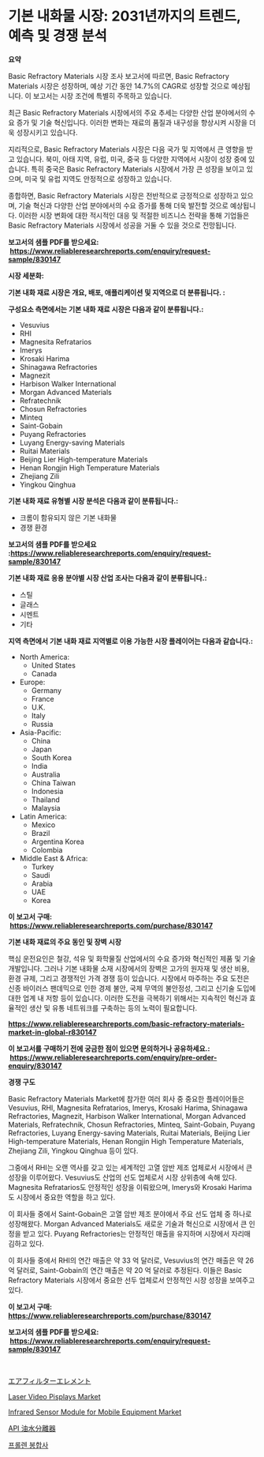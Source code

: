 <p><h1>기본 내화물 시장: 2031년까지의 트렌드, 예측 및 경쟁 분석</h1></p><p><strong>요약</strong></p>
<p><p>Basic Refractory Materials 시장 조사 보고서에 따르면, Basic Refractory Materials 시장은 성장하며, 예상 기간 동안 14.7%의 CAGR로 성장할 것으로 예상됩니다. 이 보고서는 시장 조건에 특별히 주목하고 있습니다.</p><p>최근 Basic Refractory Materials 시장에서의 주요 추세는 다양한 산업 분야에서의 수요 증가 및 기술 혁신입니다. 이러한 변화는 재료의 품질과 내구성을 향상시켜 시장을 더욱 성장시키고 있습니다.</p><p>지리적으로, Basic Refractory Materials 시장은 다음 국가 및 지역에서 큰 영향을 받고 있습니다. 북미, 아태 지역, 유럽, 미국, 중국 등 다양한 지역에서 시장이 성장 중에 있습니다. 특히 중국은 Basic Refractory Materials 시장에서 가장 큰 성장을 보이고 있으며, 미국 및 유럽 지역도 안정적으로 성장하고 있습니다.</p><p>종합하면, Basic Refractory Materials 시장은 전반적으로 긍정적으로 성장하고 있으며, 기술 혁신과 다양한 산업 분야에서의 수요 증가를 통해 더욱 발전할 것으로 예상됩니다. 이러한 시장 변화에 대한 적시적인 대응 및 적절한 비즈니스 전략을 통해 기업들은 Basic Refractory Materials 시장에서 성공을 거둘 수 있을 것으로 전망됩니다.</p></p>
<p><strong>보고서의 샘플 PDF를 받으세요: &nbsp;<a href="https://www.reliableresearchreports.com/enquiry/request-sample/830147">https://www.reliableresearchreports.com/enquiry/request-sample/830147</a></strong></p>
<p><strong>시장 세분화:</strong></p>
<p><strong> 기본 내화 재료 시장은 개요, 배포, 애플리케이션 및 지역으로 더 분류됩니다. :</strong></p>
<p><strong>구성요소 측면에서는 기본 내화 재료 시장은 다음과 같이 분류됩니다.:</strong></p>
<p><ul><li>Vesuvius</li><li>RHI</li><li>Magnesita Refratarios</li><li>Imerys</li><li>Krosaki Harima</li><li>Shinagawa Refractories</li><li>Magnezit</li><li>Harbison Walker International</li><li>Morgan Advanced Materials</li><li>Refratechnik</li><li>Chosun Refractories</li><li>Minteq</li><li>Saint-Gobain</li><li>Puyang Refractories</li><li>Luyang Energy-saving Materials</li><li>Ruitai Materials</li><li>Beijing Lier High-temperature Materials</li><li>Henan Rongjin High Temperature Materials</li><li>Zhejiang Zili</li><li>Yingkou Qinghua</li></ul></p>
<p><strong> 기본 내화 재료 유형별 시장 분석은 다음과 같이 분류됩니다.:</strong></p>
<p><ul><li>크롬이 함유되지 않은 기본 내화물</li><li>경쟁 환경</li></ul></p>
<p><strong>보고서의 샘플 PDF를 받으세요 :<a href="https://www.reliableresearchreports.com/enquiry/request-sample/830147">https://www.reliableresearchreports.com/enquiry/request-sample/830147</a></strong></p>
<p><strong> 기본 내화 재료 응용 분야별 시장 산업 조사는 다음과 같이 분류됩니다.:</strong></p>
<p><ul><li>스틸</li><li>글래스</li><li>시멘트</li><li>기타</li></ul></p>
<p><strong>지역 측면에서 기본 내화 재료 지역별로 이용 가능한 시장 플레이어는 다음과 같습니다.:</strong></p>
<p><ul>
    <li>
        North America:
        <ul>
            <li>United States</li>
            <li>Canada</li>
        </ul>
    </li>
    <li>
        Europe:
        <ul>
            <li>Germany</li>
            <li>France</li>
            <li>U.K.</li>
            <li>Italy</li>
            <li>Russia</li>
        </ul>
    </li>
    <li>
        Asia-Pacific:
        <ul>
            <li>China</li>
            <li>Japan</li>
            <li>South Korea</li>
            <li>India</li>
            <li>Australia</li>
            <li>China Taiwan</li>
            <li>Indonesia</li>
            <li>Thailand</li>
            <li>Malaysia</li>
        </ul>
    </li>
    <li>
        Latin America:
        <ul>
            <li>Mexico</li>
            <li>Brazil</li>
            <li>Argentina Korea</li>
            <li>Colombia</li>
        </ul>
    </li>
    <li>
        Middle East & Africa:
        <ul>
            <li>Turkey</li>
            <li>Saudi</li>
            <li>Arabia</li>
            <li>UAE</li>
            <li>Korea</li>
        </ul>
    </li>
    </ul></p>
<p><strong>이 보고서 구매: &nbsp;<a href="https://www.reliableresearchreports.com/purchase/830147">https://www.reliableresearchreports.com/purchase/830147</a></strong></p>
<p><strong>기본 내화 재료의 주요 동인 및 장벽 시장</strong></p>
<p><p>핵심 운전요인은 철강, 석유 및 화학물질 산업에서의 수요 증가와 혁신적인 제품 및 기술 개발입니다. 그러나 기본 내화물 소재 시장에서의 장벽은 고가의 원자재 및 생산 비용, 환경 규제, 그리고 경쟁적인 가격 경쟁 등이 있습니다. 시장에서 마주하는 주요 도전은 신종 바이러스 팬데믹으로 인한 경제 불안, 국제 무역의 불안정성, 그리고 신기술 도입에 대한 업계 내 저항 등이 있습니다. 이러한 도전을 극복하기 위해서는 지속적인 혁신과 효율적인 생산 및 유통 네트워크를 구축하는 등의 노력이 필요합니다.</p></p>
<p><strong><a href="https://www.reliableresearchreports.com/basic-refractory-materials-market-in-global-r830147">https://www.reliableresearchreports.com/basic-refractory-materials-market-in-global-r830147</a></strong></p>
<p><strong>이 보고서를 구매하기 전에 궁금한 점이 있으면 문의하거나 공유하세요.: &nbsp;<a href="https://www.reliableresearchreports.com/enquiry/pre-order-enquiry/830147">https://www.reliableresearchreports.com/enquiry/pre-order-enquiry/830147</a></strong></p>
<p><strong>경쟁 구도</strong></p>
<p><p>Basic Refractory Materials Market에 참가한 여러 회사 중 중요한 플레이어들은 Vesuvius, RHI, Magnesita Refratarios, Imerys, Krosaki Harima, Shinagawa Refractories, Magnezit, Harbison Walker International, Morgan Advanced Materials, Refratechnik, Chosun Refractories, Minteq, Saint-Gobain, Puyang Refractories, Luyang Energy-saving Materials, Ruitai Materials, Beijing Lier High-temperature Materials, Henan Rongjin High Temperature Materials, Zhejiang Zili, Yingkou Qinghua 등이 있다.</p><p>그중에서 RHI는 오랜 역사를 갖고 있는 세계적인 고열 암반 제조 업체로서 시장에서 큰 성장을 이루어왔다. Vesuvius도 산업의 선도 업체로서 시장 상위층에 속해 있다. Magnesita Refratarios도 안정적인 성장을 이뤄왔으며, Imerys와 Krosaki Harima도 시장에서 중요한 역할을 하고 있다.</p><p>이 회사들 중에서 Saint-Gobain은 고열 암반 제조 분야에서 주요 선도 업체 중 하나로 성장해왔다. Morgan Advanced Materials도 새로운 기술과 혁신으로 시장에서 큰 인정을 받고 있다. Puyang Refractories는 안정적인 매출을 유지하며 시장에서 자리매김하고 있다.</p><p>이 회사들 중에서 RHI의 연간 매출은 약 33 억 달러로, Vesuvius의 연간 매출은 약 26 억 달러로, Saint-Gobain의 연간 매출은 약 20 억 달러로 추정된다. 이들은 Basic Refractory Materials 시장에서 중요한 선두 업체로서 안정적인 시장 성장을 보여주고 있다.</p></p>
<p><strong>이 보고서 구매: &nbsp; <a href="https://www.reliableresearchreports.com/purchase/830147">https://www.reliableresearchreports.com/purchase/830147</a></strong></p>
<p><strong>보고서의 샘플 PDF를 받으세요: &nbsp;<a href="https://www.reliableresearchreports.com/enquiry/request-sample/830147">https://www.reliableresearchreports.com/enquiry/request-sample/830147</a></strong><strong></strong></p>
<p>&nbsp;</p>
<p><p><a href="https://github.com/nemesis2824/Market-Research-Report-List-1/blob/main/910233925883.md">エアフィルターエレメント</a></p><p><a href="https://www.linkedin.com/pulse/laser-video-pisplays-market-competitive-analysis-trends-l6dye?trackingId=dWpxxPZ9e1Z6XYE%2FHL4IkA%3D%3D">Laser Video Pisplays Market</a></p><p><a href="https://www.linkedin.com/pulse/infrared-sensor-module-mobile-equipmentnbspmarket-focuses-market-8l9pe?trackingId=yC4Y5E%2BZFACjbulz7S0ZXg%3D%3D">Infrared Sensor Module for Mobile Equipment Market</a></p><p><a href="https://github.com/vhemk0794148/Market-Research-Report-List-1/blob/main/246930725884.md">API 油水分離器</a></p><p><a href="https://medium.com/@goonfghyt6587/prolene-%EC%88%98%EC%88%A0%EC%82%AC-%EC%8B%9C%EC%9E%A5-%EA%B7%9C%EB%AA%A8-%EC%8B%9C%EC%9E%A5-%EC%A0%84%EB%A7%9D-%EB%B0%8F-%EC%8B%9C%EC%9E%A5-%EC%98%88%EC%B8%A1-2024%EB%85%84%EB%B6%80%ED%84%B0-2031%EB%85%84%EA%B9%8C%EC%A7%80-9b9efab91f67">프롤렌 봉합사</a></p></p>